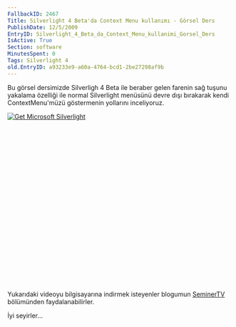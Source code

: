 ```yaml
---
FallbackID: 2467
Title: Silverlight 4 Beta'da Context Menu kullanımı - Görsel Ders
PublishDate: 12/5/2009
EntryID: Silverlight_4_Beta_da_Context_Menu_kullanimi_Gorsel_Ders
IsActive: True
Section: software
MinutesSpent: 0
Tags: Silverlight 4
old.EntryID: a93233e9-a60a-4764-bcd1-2be27298af9b
---
```

Bu görsel dersimizde Silverligh 4 Beta ile beraber gelen farenin sağ
tuşunu yakalama özelliği ile normal Silverlight menüsünü devre dışı
bırakarak kendi ContextMenu'müzü göstermenin yollarını inceliyoruz.

<div style="width:512px;height:384px;">

[![Get Microsoft
Silverlight](http://go2.microsoft.com/fwlink/?LinkId=108181)](http://go2.microsoft.com/fwlink/?LinkID=124807)

</div>

Yukarıdaki videoyu bilgisayarına indirmek isteyenler blogumun
[SeminerTV](http://daron.yondem.com/tr/formatpage.aspx?path=seminertv.format.html#GorselDersler)
bölümünden faydalanabilirler.

İyi seyirler...


